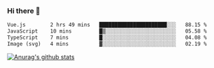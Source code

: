 ### Hi there 👋



<!--
**webB1an/webB1an** is a ✨ _special_ ✨ repository because its `README.md` (this file) appears on your GitHub profile.

Here are some ideas to get you started:

- 🔭 I’m currently working on ...
- 🌱 I’m currently learning ...
- 👯 I’m looking to collaborate on ...
- 🤔 I’m looking for help with ...
- 💬 Ask me about ...
- 📫 How to reach me: ...
- 😄 Pronouns: ...
- ⚡ Fun fact: ...
-->

<!--START_SECTION:waka-->

```txt
Vue.js        2 hrs 49 mins   ██████████████████████░░░   88.15 %
JavaScript    10 mins         █▒░░░░░░░░░░░░░░░░░░░░░░░   05.58 %
TypeScript    7 mins          █░░░░░░░░░░░░░░░░░░░░░░░░   04.08 %
Image (svg)   4 mins          ▓░░░░░░░░░░░░░░░░░░░░░░░░   02.19 %
```

<!--END_SECTION:waka-->


[![Anurag's github stats](https://github-readme-stats.vercel.app/api?username=webB1an&show_icons=true&theme=radical)](https://github.com/anuraghazra/github-readme-stats)

